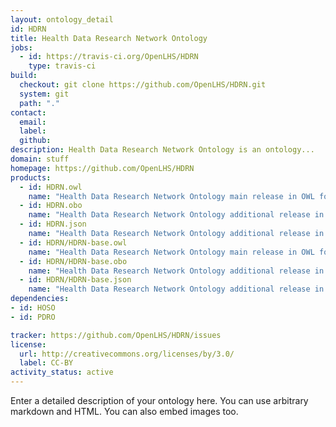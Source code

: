 ```yaml
---
layout: ontology_detail
id: HDRN
title: Health Data Research Network Ontology
jobs:
  - id: https://travis-ci.org/OpenLHS/HDRN
    type: travis-ci
build:
  checkout: git clone https://github.com/OpenLHS/HDRN.git
  system: git
  path: "."
contact:
  email: 
  label: 
  github: 
description: Health Data Research Network Ontology is an ontology...
domain: stuff
homepage: https://github.com/OpenLHS/HDRN
products:
  - id: HDRN.owl
    name: "Health Data Research Network Ontology main release in OWL format"
  - id: HDRN.obo
    name: "Health Data Research Network Ontology additional release in OBO format"
  - id: HDRN.json
    name: "Health Data Research Network Ontology additional release in OBOJSon format"
  - id: HDRN/HDRN-base.owl
    name: "Health Data Research Network Ontology main release in OWL format"
  - id: HDRN/HDRN-base.obo
    name: "Health Data Research Network Ontology additional release in OBO format"
  - id: HDRN/HDRN-base.json
    name: "Health Data Research Network Ontology additional release in OBOJSon format"
dependencies:
- id: HOSO
- id: PDRO

tracker: https://github.com/OpenLHS/HDRN/issues
license:
  url: http://creativecommons.org/licenses/by/3.0/
  label: CC-BY
activity_status: active
---
```


Enter a detailed description of your ontology here. You can use arbitrary markdown and HTML.
You can also embed images too.


